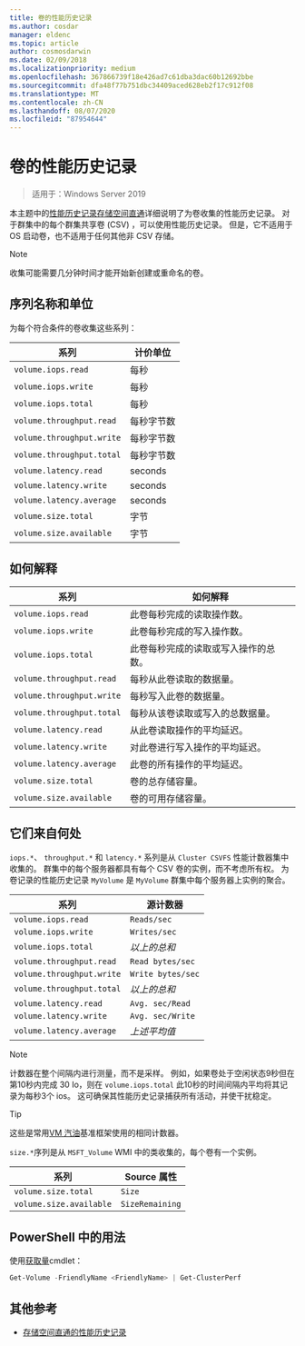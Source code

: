 ```yaml
---
title: 卷的性能历史记录
ms.author: cosdar
manager: eldenc
ms.topic: article
author: cosmosdarwin
ms.date: 02/09/2018
ms.localizationpriority: medium
ms.openlocfilehash: 367866739f18e426ad7c61dba3dac60b12692bbe
ms.sourcegitcommit: dfa48f77b751dbc34409aced628eb2f17c912f08
ms.translationtype: MT
ms.contentlocale: zh-CN
ms.lasthandoff: 08/07/2020
ms.locfileid: "87954644"
---
```

# <a name="performance-history-for-volumes"></a>卷的性能历史记录

> 适用于：Windows Server 2019

本主题中的[性能历史记录存储空间直通](performance-history.md)详细说明了为卷收集的性能历史记录。 对于群集中的每个群集共享卷 (CSV) ，可以使用性能历史记录。 但是，它不适用于 OS 启动卷，也不适用于任何其他非 CSV 存储。

   > [!NOTE]
   > 收集可能需要几分钟时间才能开始新创建或重命名的卷。

## <a name="series-names-and-units"></a>序列名称和单位

为每个符合条件的卷收集这些系列：

| 系列                    | 计价单位             |
|---------------------------|------------------|
| `volume.iops.read`        | 每秒       |
| `volume.iops.write`       | 每秒       |
| `volume.iops.total`       | 每秒       |
| `volume.throughput.read`  | 每秒字节数 |
| `volume.throughput.write` | 每秒字节数 |
| `volume.throughput.total` | 每秒字节数 |
| `volume.latency.read`     | seconds          |
| `volume.latency.write`    | seconds          |
| `volume.latency.average`  | seconds          |
| `volume.size.total`       | 字节            |
| `volume.size.available`   | 字节            |

## <a name="how-to-interpret"></a>如何解释

| 系列                    | 如何解释                                                              |
|---------------------------|-------------------------------------------------------------------------------|
| `volume.iops.read`        | 此卷每秒完成的读取操作数。                |
| `volume.iops.write`       | 此卷每秒完成的写入操作数。               |
| `volume.iops.total`       | 此卷每秒完成的读取或写入操作的总数。 |
| `volume.throughput.read`  | 每秒从此卷读取的数据量。                            |
| `volume.throughput.write` | 每秒写入此卷的数据量。                           |
| `volume.throughput.total` | 每秒从该卷读取或写入的总数据量。        |
| `volume.latency.read`     | 从此卷读取操作的平均延迟。                          |
| `volume.latency.write`    | 对此卷进行写入操作的平均延迟。                           |
| `volume.latency.average`  | 此卷的所有操作的平均延迟。                     |
| `volume.size.total`       | 卷的总存储容量。                                     |
| `volume.size.available`   | 卷的可用存储容量。                                 |

## <a name="where-they-come-from"></a>它们来自何处

`iops.*`、 `throughput.*` 和 `latency.*` 系列是从 `Cluster CSVFS` 性能计数器集中收集的。 群集中的每个服务器都具有每个 CSV 卷的实例，而不考虑所有权。 为卷记录的性能历史记录 `MyVolume` 是 `MyVolume` 群集中每个服务器上实例的聚合。

| 系列                    | 源计数器         |
|---------------------------|------------------------|
| `volume.iops.read`        | `Reads/sec`            |
| `volume.iops.write`       | `Writes/sec`           |
| `volume.iops.total`       | *以上的总和*     |
| `volume.throughput.read`  | `Read bytes/sec`       |
| `volume.throughput.write` | `Write bytes/sec`      |
| `volume.throughput.total` | *以上的总和*     |
| `volume.latency.read`     | `Avg. sec/Read`        |
| `volume.latency.write`    | `Avg. sec/Write`       |
| `volume.latency.average`  | *上述平均值* |

   > [!NOTE]
   > 计数器在整个间隔内进行测量，而不是采样。 例如，如果卷处于空闲状态9秒但在第10秒内完成 30 Io，则在 `volume.iops.total` 此10秒的时间间隔内平均将其记录为每秒3个 ios。 这可确保其性能历史记录捕获所有活动，并使干扰稳定。

   > [!TIP]
   > 这些是常用[VM 汽油](https://github.com/Microsoft/diskspd/blob/master/Frameworks/VMFleet/watch-cluster.ps1)基准框架使用的相同计数器。

`size.*`序列是从 `MSFT_Volume` WMI 中的类收集的，每个卷有一个实例。

| 系列                    | Source 属性 |
|---------------------------|-----------------|
| `volume.size.total`       | `Size`          |
| `volume.size.available`   | `SizeRemaining` |

## <a name="usage-in-powershell"></a>PowerShell 中的用法

使用[获取量](/powershell/module/storage/get-volume)cmdlet：

```PowerShell
Get-Volume -FriendlyName <FriendlyName> | Get-ClusterPerf
```

## <a name="additional-references"></a>其他参考

- [存储空间直通的性能历史记录](performance-history.md)
